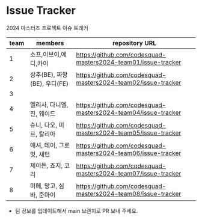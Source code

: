# Issue Tracker

2024 마스터즈 프로젝트 이슈 트래커

| team | members                | repository URL                                                |
| ---- |------------------------|---------------------------------------------------------------|
| 1    | 소프,이브이,에디,카이           | https://github.com/codesquad-masters2024-team01/issue-tracker |
| 2    | 상추(BE), 짜왕(BE), 우디(FE) | https://github.com/codesquad-masters2024-team02/issue-tracker |
| 3    |                        |                                                               |
| 4    | 멜리사, 다니엘, 진, 웨이드       | https://github.com/codesquad-masters2024-team04/issue-tracker |
| 5    | 슈니, 다오, 미르, 칼리아        | https://github.com/codesquad-masters2024-team05/issue-tracker |
| 6    | 애셔, 데이, 그로밋, 새턴        | https://github.com/codesquad-masters2024-team06/issue-tracker |
| 7    | 제이든, 죠지, 코리            | https://github.com/codesquad-masters2024-team07/issue-tracker |
| 8    | 미메, 망고, 심바, 준마이        | https://github.com/codesquad-masters2024-team08/issue-tracker |

- 팀 정보를 업데이트해서 main 브랜치로 PR 보내 주세요.